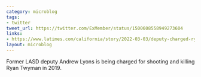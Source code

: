 ```yaml
---
category: microblog
tags:
- twitter
tweet_url: https://twitter.com/ExMember/status/1500608558949273604
links:
- https://www.latimes.com/california/story/2022-03-03/deputy-charged-ryan-twyman-shooting
layout: microblog
---
```

Former LASD deputy Andrew Lyons is being charged for shooting and killing Ryan Twyman in 2019. 
